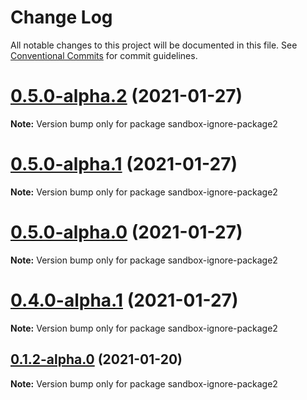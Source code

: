 # Change Log

All notable changes to this project will be documented in this file.
See [Conventional Commits](https://conventionalcommits.org) for commit guidelines.

# [0.5.0-alpha.2](https://github.com/iggyk/version-sandbox/compare/v0.5.0-alpha.1...v0.5.0-alpha.2) (2021-01-27)

**Note:** Version bump only for package sandbox-ignore-package2





# [0.5.0-alpha.1](https://github.com/iggyk/version-sandbox/compare/v0.5.0-alpha.0...v0.5.0-alpha.1) (2021-01-27)

**Note:** Version bump only for package sandbox-ignore-package2





# [0.5.0-alpha.0](https://github.com/iggyk/version-sandbox/compare/v0.4.0...v0.5.0-alpha.0) (2021-01-27)

**Note:** Version bump only for package sandbox-ignore-package2





# [0.4.0-alpha.1](https://github.com/iggyk/version-sandbox/compare/v0.4.0-alpha.0...v0.4.0-alpha.1) (2021-01-27)

**Note:** Version bump only for package sandbox-ignore-package2





## [0.1.2-alpha.0](https://github.com/iggyk/version-sandbox/compare/v0.1.1...v0.1.2-alpha.0) (2021-01-20)

**Note:** Version bump only for package sandbox-ignore-package2
